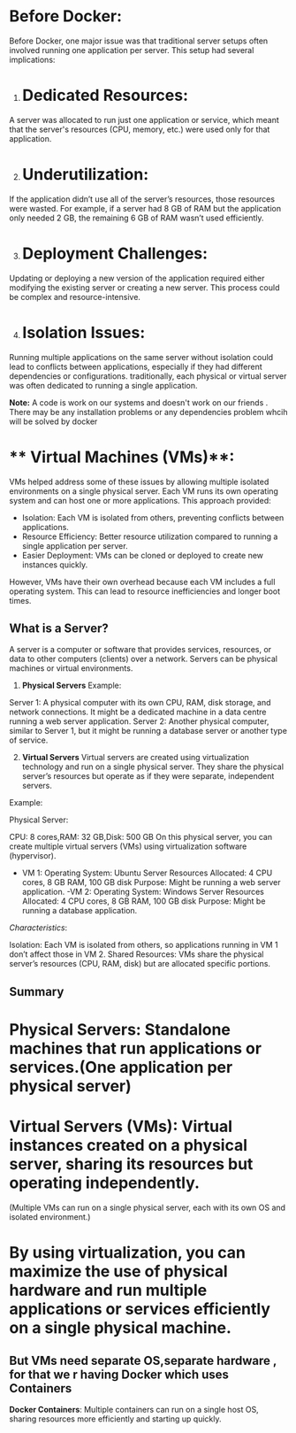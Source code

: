 


# **Before Docker**: 

 Before Docker, one major issue was that traditional server setups often involved running one application per server.
This setup had several implications:

1. # Dedicated Resources: 
A server was allocated to run just one application or service, which meant that the server's resources (CPU, memory, etc.) were used only for that application.

2. # Underutilization:
 If the application didn’t use all of the server’s resources, those resources were wasted. For example, if a server had 8 GB of RAM but the application only needed 2 GB, the remaining 6 GB of RAM wasn’t used efficiently.

3. # Deployment Challenges: 
Updating or deploying a new version of the application required either modifying the existing server or creating a new server. This process could be complex and resource-intensive.

4. # Isolation Issues: 
Running multiple applications on the same server without isolation could lead to conflicts between applications, especially if they had different dependencies or configurations. traditionally, each physical or virtual server was often dedicated to running a single application. 

**Note:** A code is work on our systems and doesn't work on our friends . There may be any installation problems or any dependencies problem whcih will be solved by docker



# ** Virtual Machines (VMs)**:

VMs helped address some of these issues by allowing multiple isolated environments on a single physical server. Each VM runs its own operating system and can host one or more applications. This approach provided:

- Isolation: Each VM is isolated from others, preventing conflicts between applications.
- Resource Efficiency: Better resource utilization compared to running a single application per server.
- Easier Deployment: VMs can be cloned or deployed to create new instances quickly.

 However, VMs have their own overhead because each VM includes a full operating system. This can lead to resource inefficiencies and longer boot times.




 ## What is a Server?
A server is a computer or software that provides services, resources, or data to other computers (clients) over a network. Servers can be physical machines or virtual environments.

1. **Physical Servers**
Example:

Server 1: A physical computer with its own CPU, RAM, disk storage, and network connections. It might be a dedicated machine in a data centre running a web server application.
Server 2: Another physical computer, similar to Server 1, but it might be running a database server or another type of service.

2. **Virtual Servers**
Virtual servers are created using virtualization technology and run on a single physical server. They share the physical server’s resources but operate as if they were separate, independent servers.

Example:

Physical Server:

CPU: 8 cores,RAM: 32 GB,Disk: 500 GB
On this physical server, you can create multiple virtual servers (VMs) using virtualization software (hypervisor).
- VM 1:
Operating System: Ubuntu Server
Resources Allocated: 4 CPU cores, 8 GB RAM, 100 GB disk
Purpose: Might be running a web server application.
-VM 2:
Operating System: Windows Server
Resources Allocated: 4 CPU cores, 8 GB RAM, 100 GB disk
Purpose: Might be running a database application.

*Characteristics*:

Isolation: Each VM is isolated from others, so applications running in VM 1 don’t affect those in VM 2.
Shared Resources: VMs share the physical server’s resources (CPU, RAM, disk) but are allocated specific portions.


## Summary
# Physical Servers: Standalone machines that run applications or services.(One application per physical server)
# Virtual Servers (VMs): Virtual instances created on a physical server, sharing its resources but operating independently.
(Multiple VMs can run on a single physical server, each with its own OS and isolated environment.)

# By using virtualization, you can maximize the use of physical hardware and run multiple applications or services efficiently on a single physical machine.

## But VMs need separate OS,separate hardware , for that we r having Docker which uses Containers 


**Docker Containers**: Multiple containers can run on a single host OS, sharing resources more efficiently and starting up quickly.